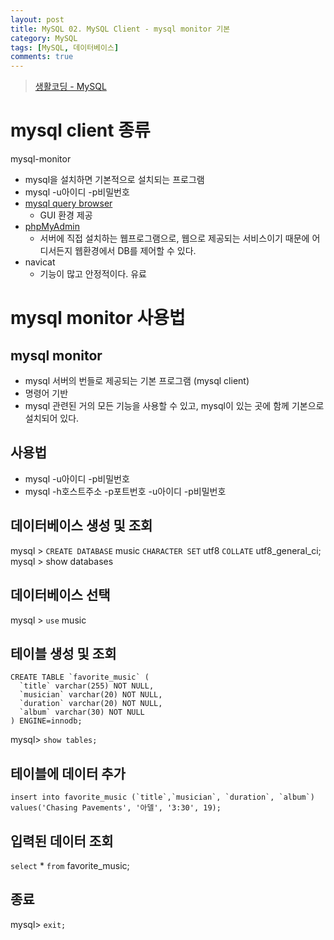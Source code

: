 ```yaml
---
layout: post
title: MySQL 02. MySQL Client - mysql monitor 기본
category: MySQL
tags: [MySQL, 데이터베이스]
comments: true
---
```

> [생활코딩 - MySQL ](https://opentutorials.org/course/195)    

# mysql client 종류
 mysql-monitor
  - mysql을 설치하면 기본적으로 설치되는 프로그램
  - mysql -u아이디 -p비밀번호
- [mysql query browser](http://dev.mysql.com/downloads/gui-tools/5.0.html)
  - GUI 환경 제공
- [phpMyAdmin](http://www.phpmyadmin.net/home_page/index.php)
  - 서버에 직접 설치하는 웹프로그램으로, 웹으로 제공되는 서비스이기 때문에 어디서든지 웹환경에서 DB를 제어할 수 있다.
- navicat
  - 기능이 많고 안정적이다. 유료

# mysql monitor 사용법

## mysql monitor
- mysql 서버의 번들로 제공되는 기본 프로그램 (mysql client)
- 명령어 기반
- mysql 관련된 거의 모든 기능을 사용할 수 있고, mysql이 있는 곳에 함께 기본으로 설치되어 있다.

## 사용법
- mysql -u아이디 -p비밀번호
- mysql -h호스트주소 -p포트번호 -u아이디 -p비밀번호

## 데이터베이스 생성 및 조회

mysql > `CREATE DATABASE` music `CHARACTER SET` utf8 `COLLATE` utf8_general_ci;
mysql > show databases

## 데이터베이스 선택

mysql > `use` music

## 테이블 생성 및 조회

```shell
CREATE TABLE `favorite_music` (
  `title` varchar(255) NOT NULL,
  `musician` varchar(20) NOT NULL,
  `duration` varchar(20) NOT NULL,
  `album` varchar(30) NOT NULL
) ENGINE=innodb;
```

mysql> `show tables;`

## 테이블에 데이터 추가

```shell
insert into favorite_music (`title`,`musician`, `duration`, `album`) values('Chasing Pavements', '아델', '3:30', 19);

```

## 입력된 데이터 조회

`select` * `from` favorite_music;

## 종료

mysql> `exit;`
